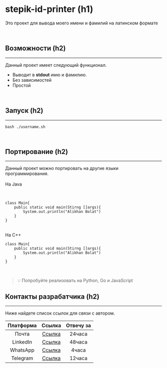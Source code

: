 # stepik-id-printer (h1)


Это проект для вывода моего имени и фамилий на латинском формате 

<br>

## Возможности (h2)

___

Данный проект имеет следующий функционал.

- Выводит в **stdout** имю и фамилию.  
- Без зависимостей  
- Простой  
<br>

 ## Запуск (h2)

 ___

 ```bash ./username.sh```

<br>

 ## Портирование (h2)

 ___

Данный проект можно портировать на другие языки программирования.  
<br>
На Java
 
<br>

```
class Main{
    public static void main(Stirng []args){
        System.out.println("Alikhan Bolat")
    }
}
```

<br>
На C++

<br>

```
class Main{
    public static void main(Stirng []args){
        System.out.println("Alikhan Bolat")
    }
}
```

<br>

> :bulb: Попробуйте реализовать на Python, Go 
и JavaScript

## Контакты разрабатчика (h2)

___

Ниже найдете список ссылок для связи с автором.

|Платформа|Ссылка |Отвечу за|
|:--------:|:------:|:--------:|
|Почта    |[Ссылка](mailto:alikhan.bolat.kz)| 24часа  |
|LinkedIn |[Ссылка](https://www.linkedin.com/in/alikhan-bolat-018619259/)| 48часа  |
|WhatsApp |[Ссылка](http://wa.me/77002854132)| 4часа   |
|Telegram |[Ссылка](https://tlgg.ru/venqkenivish)| 12часа  |